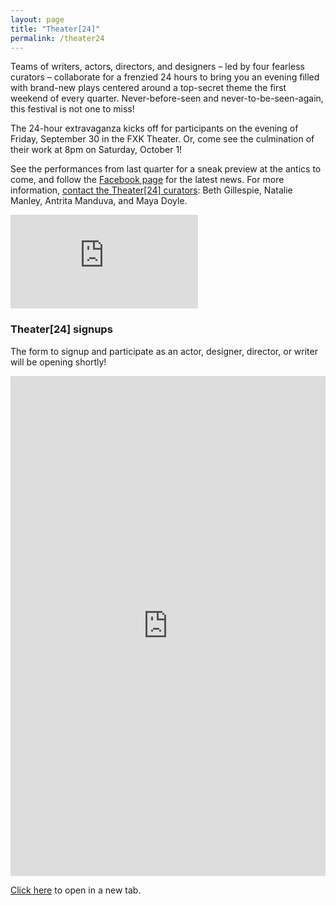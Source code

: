 ```yaml
---
layout: page
title: "Theater[24]"
permalink: /theater24
---
```


Teams of writers, actors, directors, and designers – led by four fearless curators – collaborate for a frenzied 24 hours to bring you an evening filled with brand-new plays centered around a top-secret theme the first weekend of every quarter. Never-before-seen and never-to-be-seen-again, this festival is not one to miss!

The 24-hour extravaganza kicks off for participants on the evening of Friday, September 30 in the FXK Theater. Or, come see the culmination of their work at 8pm on Saturday, October 1! 

See the performances from last quarter for a sneak preview at the antics to come, and follow the [Facebook page](https://www.facebook.com/24hrtheater) for the latest news. For more information, [contact the Theater[24] curators](mailto:beth9@uchicago.edu,nmanley@uchicago.edu,amanduva@uchicago.edu,mayacdoyle@uchicago.edu): Beth Gillespie, Natalie Manley, Antrita Manduva, and Maya Doyle.


<div class="video-player-wrapper">
  <iframe src="https://player.vimeo.com/video/697731738" class="video-player" frameborder="0" allow="autoplay; fullscreen; picture-in-picture" allowfullscreen></iframe>
</div>

### Theater[24] signups

The form to signup and participate as an actor, designer, director, or writer will be opening shortly!

<p><iframe src="https://docs.google.com/forms/d/e/1FAIpQLSe5vdQR4iG5BqAz2gSOFq2KaoINEGD8vTC7ecaoTuWK8yE1Ow/viewform" style="width:100%" height="800" frameborder="0" marginheight="0" marginwidth="0">Loading…</iframe></p>

<a href="https://docs.google.com/forms/d/e/1FAIpQLSe5vdQR4iG5BqAz2gSOFq2KaoINEGD8vTC7ecaoTuWK8yE1Ow/viewform" target="_blank">Click here</a> to open in a new tab.